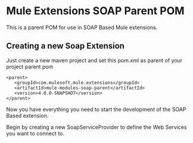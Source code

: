 # Mule Extensions SOAP Parent POM

This is a parent POM for use in SOAP Based Mule extensions.

## Creating a new Soap Extension

Just create a new maven project and set this pom.xml as parent of your project parent pom

    <parent>
       <groupId>com.mulesoft.mule.extensions</groupId>
       <artifactId>mule-modules-soap-parent</artifactId>
       <version>4.0.0-SNAPSHOT</version>
    </parent>

Now you have everything you need to start the development of the SOAP Based extension.

Begin by creating a new SoapServiceProvider to define the Web Services you want to connect to.
